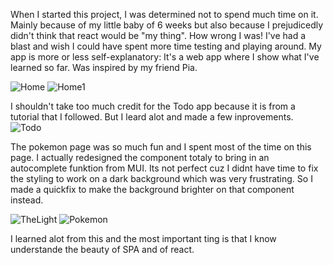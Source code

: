 <p>
 When I started this project, I was determined not to spend much time on it. Mainly because of my little baby of 6 weeks but also because I prejudicedly didn't think that react would be "my thing". How wrong I was! I've had a blast and wish I could have spent more time testing and playing around. My app is more or less self-explanatory: It's a web app where I show what I've learned so far. Was inspired by my friend Pia. 
 
![Home](https://user-images.githubusercontent.com/89383163/189978337-2d99ff22-d13e-4470-a5d0-105a5acb7ab8.jpg) 
![Home1](https://user-images.githubusercontent.com/89383163/189978371-faac1596-3b4c-497c-8576-e2e89e60f84b.jpg) 


I shouldn't take too much credit for the Todo app because it is from a tutorial that I followed. But I leard alot and made a few inprovements. ![Todo](https://user-images.githubusercontent.com/89383163/189978398-b3ba1406-6062-4742-a4ab-5186a370e086.jpg)

The pokemon page was so much fun and I spent most of the time on this page. I actually redesigned the component totaly to bring in an autocomplete funktion from MUI. Its not perfect cuz I didnt have time to fix the styling to work on a dark background which was very frustrating. So I made a quickfix to make the background brighter on that component instead.

![TheLight](https://user-images.githubusercontent.com/89383163/189978414-b76643dd-3d9b-4715-baa2-5cfc279a3216.jpg)
![Pokemon](https://user-images.githubusercontent.com/89383163/189978426-109a0c77-a4cd-4f76-9d03-efb5c42a30ad.jpg)
</p>

I learned alot from this and the most important ting is that I know understande the beauty of SPA and of react.
